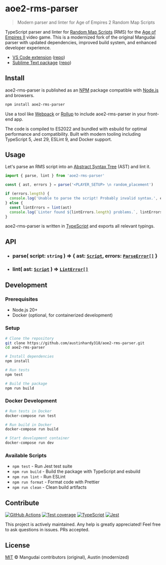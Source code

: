# aoe2-rms-parser

> Modern parser and linter for Age of Empires 2 Random Map Scripts

TypeScript parser and linter for [Random Map Scripts](http://aok.heavengames.com/cgi-bin/forums/display.cgi?action=ct&f=28,42485,,30) (RMS) for the [Age of Empires II](https://en.wikipedia.org/wiki/Age_of_Empires_II) video game. This is a modernized fork of the original Mangudai parser with updated dependencies, improved build system, and enhanced developer experience.

- [VS Code extension](https://marketplace.visualstudio.com/items?itemName=deltaidea.aoe2-rms) ([repo](https://github.com/mangudai/vscode))
- [Sublime Text package](https://packagecontrol.io/packages/AoE2%20RMS%20Syntax%20Highlighting) ([repo](https://github.com/mangudai/sublime-text))

## Install

aoe2-rms-parser is published as an [NPM](https://docs.npmjs.com/getting-started/what-is-npm) package compatible with [Node.js](https://nodejs.org/en/) and browsers.

```Bash
npm install aoe2-rms-parser
```

Use a tool like [Webpack](https://webpack.js.org) or [Rollup](https://rollupjs.org/) to include aoe2-rms-parser in your front-end app.

The code is compiled to ES2022 and bundled with esbuild for optimal performance and compatibility. Built with modern tooling including TypeScript 5, Jest 29, ESLint 9, and Docker support.

## Usage

Let's parse an RMS script into an [Abstract Syntax Tree](https://en.wikipedia.org/wiki/Abstract_syntax_tree) (AST) and lint it.

```JavaScript
import { parse, lint } from 'aoe2-rms-parser'

const { ast, errors } = parse('<PLAYER_SETUP> \n random_placement')

if (errors.length) {
  console.log('Unable to parse the script! Probably invalid syntax.', errors)
} else {
  const lintErrors = lint(ast)
  console.log(`Linter found ${lintErrors.length} problems.`, lintErrors)
}
```

aoe2-rms-parser is written in [TypeScript](https://www.typescriptlang.org/) and exports all relevant typings.

## API

- ### parse( script: `string` ) => { ast: [`Script`](docs/ast-spec.md), errors: [`ParseError[]`](docs/errors.md) }
- ### lint( ast: [`Script`](docs/ast-spec.md) ) => [`LintError[]`](docs/errors.md)

## Development

### Prerequisites
- Node.js 20+ 
- Docker (optional, for containerized development)

### Setup
```bash
# Clone the repository
git clone https://github.com/austinhardy318/aoe2-rms-parser.git
cd aoe2-rms-parser

# Install dependencies
npm install

# Run tests
npm test

# Build the package
npm run build
```

### Docker Development
```bash
# Run tests in Docker
docker-compose run test

# Run build in Docker
docker-compose run build

# Start development container
docker-compose run dev
```

### Available Scripts
- `npm test` - Run Jest test suite
- `npm run build` - Build the package with TypeScript and esbuild
- `npm run lint` - Run ESLint
- `npm run format` - Format code with Prettier
- `npm run clean` - Clean build artifacts

## Contribute

[![GitHub Actions](https://github.com/austinhardy318/aoe2-rms-parser/workflows/CI/badge.svg)](https://github.com/austinhardy318/aoe2-rms-parser/actions)
[![Test coverage](https://img.shields.io/codecov/c/github/austinhardy318/aoe2-rms-parser/master.svg)](https://codecov.io/gh/austinhardy318/aoe2-rms-parser)
[![TypeScript](https://img.shields.io/badge/TypeScript-5.3+-blue.svg)](https://www.typescriptlang.org/)
[![Jest](https://img.shields.io/badge/Jest-29+-green.svg)](https://jestjs.io/)

This project is actively maintained. Any help is greatly appreciated! Feel free to ask questions in issues. PRs accepted.

## License

[MIT](./LICENSE.md) © Mangudai contributors (original), Austin (modernized)
